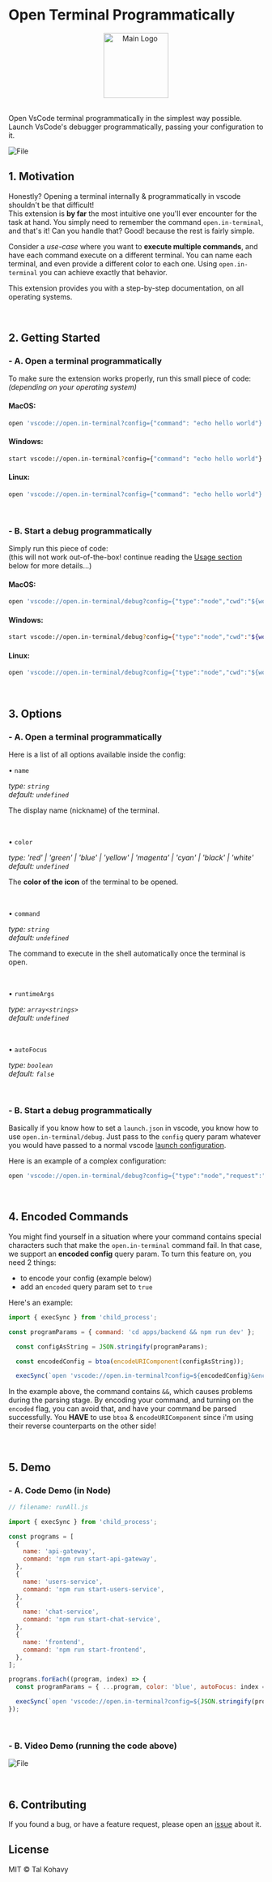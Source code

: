 # Open Terminal Programmatically

<div align="center">
  <img src="https://i.ibb.co/vmXG1vL/terminalos.png" width="128" alt="Main Logo">
</div>

<br/>

Open VsCode terminal programmatically in the simplest way possible.  
Launch VsCode's debugger programmatically, passing your configuration to it.

![File](assets/open.in-terminal-example.gif)

## 1. Motivation

Honestly? Opening a terminal internally & programmatically in vscode shouldn't be that difficult!  
This extension is **by far** the most intuitive one you'll ever encounter for the task at hand. You simply need to remember the command `open.in-terminal`, and that's it! Can you handle that? Good! because the rest is fairly simple.

Consider a _use-case_ where you want to **execute multiple commands**, and have each command execute on a different terminal. You can name each terminal, and even provide a different color to each one. Using `open.in-terminal` you can achieve exactly that behavior.

This extension provides you with a step-by-step documentation, on all operating systems.

<br/>

## 2. Getting Started

### - A. Open a terminal programmatically

To make sure the extension works properly, run this small piece of code:  
_(depending on your operating system)_

#### **MacOS:**

```bash
open 'vscode://open.in-terminal?config={"command": "echo hello world"}'
```

#### **Windows:**

```bash
start vscode://open.in-terminal?config={"command": "echo hello world"}
```

#### **Linux:**

```bash
open 'vscode://open.in-terminal?config={"command": "echo hello world"}'
```

<br/>

### - B. Start a debug programmatically

Simply run this piece of code:  
(this will not work out-of-the-box! continue reading the [Usage section](#3-usage) below for more details...)

#### **MacOS:**

```bash
open 'vscode://open.in-terminal/debug?config={"type":"node","cwd":"${workspaceFolder}/apps/backend/","program":"src/index.js"}'
```

#### **Windows:**

```bash
start vscode://open.in-terminal/debug?config={"type":"node","cwd":"${workspaceFolder}/apps/backend/","program":"src/index.js"}
```

#### **Linux:**

```bash
open 'vscode://open.in-terminal/debug?config={"type":"node","cwd":"${workspaceFolder}/apps/backend/","program":"src/index.js"}'
```

<br/>

## 3. Options

### - A. Open a terminal programmatically

Here is a list of all options available inside the config:

• `name`

_*type*: `string`_  
_*default*: `undefined`_

The display name (nickname) of the terminal.

<br/>

• `color`

_*type*: 'red' | 'green' | 'blue' | 'yellow' | 'magenta' | 'cyan' | 'black' | 'white'_  
_*default*: `undefined`_

The **color of the icon** of the terminal to be opened.

<br/>

• `command`

_*type*: `string`_  
_*default*: `undefined`_

The command to execute in the shell automatically once the terminal is open.

<br/>

• `runtimeArgs`

_*type*: `array<strings>`_  
_*default*: `undefined`_

<br/>

• `autoFocus`

_*type*: `boolean`_  
_*default*: `false`_

<br/>

### - B. Start a debug programmatically

Basically if you know how to set a `launch.json` in vscode, you know how to use `open.in-terminal/debug`. Just pass to the `config` query param whatever you would have passed to a normal vscode [launch configuration](https://code.visualstudio.com/docs/editor/debugging#_launch-configurations).

Here is an example of a complex configuration:

```bash
open 'vscode://open.in-terminal/debug?config={"type":"node","request":"launch","cwd":"${workspaceFolder}/apps/backend/","runtimeExecutable":"${workspaceRoot}/node_modules/.bin/nodemon","runtimeArgs":["--config","${workspaceFolder}/apps/backend/nodemon.json"],"program":"src/index.js","restart":true,"outputCapture":"std","sourceMaps":true}'
```

<br/>

## 4. Encoded Commands

You might find yourself in a situation where your command contains special characters such that make the `open.in-terminal` command fail. In that case, we support an **encoded config** query param. To turn this feature on, you need 2 things:

- to encode your config (example below)
- add an `encoded` query param set to `true`

Here's an example:

```javascript
import { execSync } from 'child_process';

const programParams = { command: 'cd apps/backend && npm run dev' };

  const configAsString = JSON.stringify(programParams);

  const encodedConfig = btoa(encodeURIComponent(configAsString));

  execSync(`open 'vscode://open.in-terminal?config=${encodedConfig}&encoded=1'`);
```

In the example above, the command contains `&&`, which causes problems during the parsing stage. By encoding your command, and turning on the `encoded` flag, you can avoid that, and have your command be parsed successfully. You **HAVE** to use `btoa` & `encodeURIComponent` since i'm using their reverse counterparts on the other side!

<br/>

## 5. Demo

### - A. Code Demo (in Node)

```javascript
// filename: runAll.js

import { execSync } from 'child_process';

const programs = [
  {
    name: 'api-gateway',
    command: 'npm run start-api-gateway',
  },
  {
    name: 'users-service',
    command: 'npm run start-users-service',
  },
  {
    name: 'chat-service',
    command: 'npm run start-chat-service',
  },
  {
    name: 'frontend',
    command: 'npm run start-frontend',
  },
];

programs.forEach((program, index) => {
  const programParams = { ...program, color: 'blue', autoFocus: index === programs.length - 1 };

  execSync(`open 'vscode://open.in-terminal?config=${JSON.stringify(programParams)}'`);
});
```

<br/>

### - B. Video Demo (running the code above)

![File](assets/open.in-terminal-example.gif)

<br/>

## 6. Contributing

If you found a bug, or have a feature request, please open an [issue](https://github.com/talkohavy/open-terminal-vscode-extension/issues) about it.

## License

MIT © Tal Kohavy
